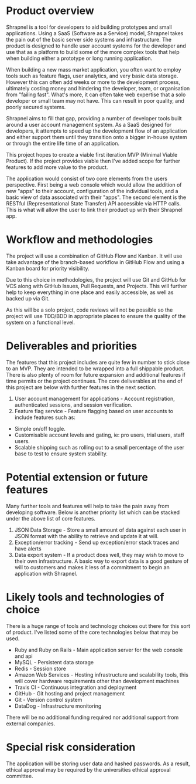 # Product overview

Shrapnel is a tool for developers to aid building prototypes and small applications. Using a SaaS (Software as a Service) model, Shrapnel takes the pain out of the basic server side systems and infrastructure. The product is designed to handle user account systems for the developer and use that as a platform to build some of the more complex tools that help when building either a prototype or long running application.

When building a new mass market application, you often want to employ tools such as feature flags, user analytics, and very basic data storage. However this can often add weeks or more to the development process, ultimately costing money and hindering the developer, team, or organisation from "failing fast". What's more, it can often take web expertise that a solo developer or small team may not have. This can result in poor quality, and poorly secured systems.

Shrapnel aims to fill that gap, providing a number of developer tools built around a user account management system. As a SaaS designed for developers, it attempts to speed up the development flow of an application and either support them until they transition onto a bigger in-house system or through the entire life time of an application.

This project hopes to create a viable first iteration MVP (Minimal Viable Product). If the project provides viable then I've added scope for further features to add more value to the product.

The application would consist of two core elements from the users perspective. First being a web console which would allow the addition of new "apps" to their account, configuration of the individual tools, and a basic view of data associated with their "apps". The second element is the RESTful (Representational State Transfer) API accessible via HTTP calls. This is what will allow the user to link their product up with their Shrapnel app.

# Workflow and methodologies

The project will use a combination of GitHub Flow and Kanban. It will use take advantage of the branch-based workflow in GitHub Flow and using a Kanban board for priority visibility.

Due to this choice in methodologies, the project will use Git and GitHub for VCS along with GitHub Issues, Pull Requests, and Projects. This will further help to keep everything in one place and easily accessible, as well as backed up via Git.

As this will be a solo project, code reviews will not be possible so the project will use TDD/BDD in appropriate places to ensure the quality of the system on a functional level.

# Deliverables and priorities

The features that this project includes are quite few in number to stick close to an MVP. They are intended to be wrapped into a full shippable product. There is also plenty of room for future expansion and additional features if time permits or the project continues. The core deliverables at the end of this project are below with further features in the next section.

1. User account management for applications - Account registration, authenticated sessions, and session verification.
2. Feature flag service - Feature flagging based on user accounts to include features such as:
  - Simple on/off toggle.
  - Customisable account levels and gating, ie: pro users, trial users, staff users.
  - Scalable shipping such as rolling out to a small percentage of the user base to test to ensure system stability.

# Potential extension or future features

Many further tools and features will help to take the pain away from developing software. Below is another priority list which can be stacked under the above list of core features.

1. JSON Data Storage - Store a small amount of data against each user in JSON format with the ability to retrieve and update it at will.
2. Exception/error tracking - Send up exception/error stack traces and have alerts
3. Data export system - If a product does well, they may wish to move to their own infrastructure. A basic way to export data is a good gesture of will to customers and makes it less of a commitment to begin an application with Shrapnel.

# Likely tools and technologies of choice

There is a huge range of tools and technology choices out there for this sort of product. I've listed some of the core technologies below that may be used.

* Ruby and Ruby on Rails - Main application server for the web console and api
* MySQL - Persistent data storage
* Redis - Session store
* Amazon Web Services - Hosting infrastructure and scalability tools, this will cover hardware requirements other than development machines
* Travis CI - Continuous integration and deployment
* GitHub - Git hosting and project management
* Git - Version control system
* DataDog - Infrastructure monitoring

There will be no additional funding required nor additional support from external companies.

# Special risk consideration

The application will be storing user data and hashed passwords. As a result, ethical approval may be required by the universities ethical approval committee.
